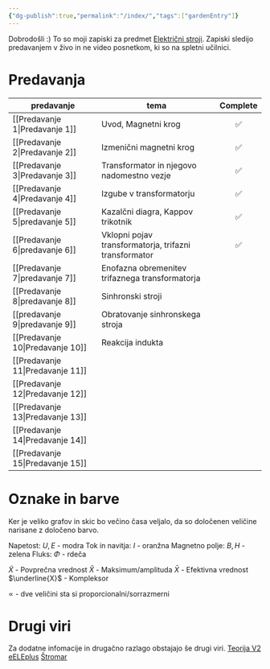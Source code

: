 ```yaml
---
{"dg-publish":true,"permalink":"/index/","tags":["gardenEntry"]}
---
```


Dobrodošli :)
To so moji zapiski za predmet [Električni stroji](https://fe.uni-lj.si/predmeti/elektricni-stroji/). Zapiski sledijo predavanjem v živo in ne video posnetkom, ki so na spletni učilnici. 

# Predavanja

| predavanje        | tema                                                  | Complete |
| ----------------- | ----------------------------------------------------- |:--------:|
| [[Predavanje 1\|Predavanje 1]]  | Uvod, Magnetni krog                                   |    ✅    |
| [[Predavanje 2\|Predavanje 2]]  | Izmenični magnetni krog                               |    ✅    |
| [[Predavanje 3\|Predavanje 3]]  | Transformator in njegovo nadomestno vezje             |    ✅    |
| [[Predavanje 4\|Predavanje 4]]  | Izgube v transformatorju                              |    ✅    |
| [[Predavanje 5\|predavanje 5]]  | Kazalčni diagra, Kappov trikotnik                     |    ✅    |
| [[Predavanje 6\|predavanje 6]]  | Vklopni pojav transformatorja, trifazni transformator |    ✅    |
| [[Predavanje 7\|predavanje 7]]  | Enofazna obremenitev trifaznega transformatorja       |          |
| [[Predavanje 8\|predavanje 8]]  | Sinhronski stroji                                     |          |
| [[predavanje 9\|predavanje 9]]  | Obratovanje sinhronskega stroja                       |          |
| [[Predavanje 10\|Predavanje 10]] | Reakcija indukta                                      |          |
| [[Predavanje 11\|Predavanje 11]] |                                                       |          | 
| [[Predavanje 12\|Predavanje 12]] |                                                       |          |
| [[Predavanje 13\|Predavanje 13]] |                                                       |          |
| [[Predavanje 14\|Predavanje 14]] |                                                       |          |
| [[Predavanje 15\|Predavanje 15]] |                                                       |          |

# Oznake in barve
Ker je veliko grafov in skic bo večino časa veljalo, da so določenen veličine narisane z določeno barvo.

Napetost: $U, E$ - modra
Tok in navitja: $I$ - oranžna
Magnetno polje: $B, H$ - zelena
Fluks: $\Phi$ - rdeča

$\tilde{X}$ - Povprečna vrednost
$\hat{X}$ - Maksimum/amplituda
$\bar{X}$ - Efektivna vrednost
$\underline{X}$ - Kompleksor

$\propto$ - dve veličini sta si proporcionalni/sorrazmerni

# Drugi viri
Za dodatne infomacije in drugačno razlago obstajajo še drugi viri.
[Teorija V2](https://stromar.si/assets/Uploads/2/Teorija-v-2.pdf)
[eELEplus](http://eele.fe.uni-lj.si/wiki/index.php/Glavna_stran)
[Štromar](https://stromar.si/zapiski/uni-zapiski/uni-2-letnik/)